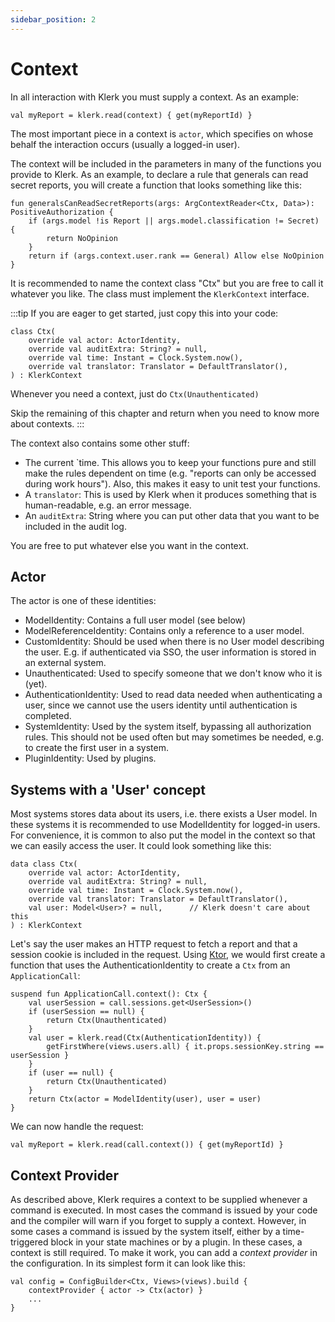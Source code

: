 ```yaml
---
sidebar_position: 2
---
```

# Context

In all interaction with Klerk you must supply a context. As an example:

```
val myReport = klerk.read(context) { get(myReportId) }
```

The most important piece in a context
is `actor`, which specifies on whose behalf the interaction occurs (usually a logged-in user).

The context will be included in the parameters in many of the functions you provide to Klerk. As an
example,
to declare a rule that generals can read secret reports, you will create a function that looks something like this:

```
fun generalsCanReadSecretReports(args: ArgContextReader<Ctx, Data>): PositiveAuthorization {
    if (args.model !is Report || args.model.classification != Secret) {
        return NoOpinion
    }
    return if (args.context.user.rank == General) Allow else NoOpinion
}
```

It is recommended to name the context class "Ctx" but you are free to call it whatever you like. The class must
implement the `KlerkContext` interface.

:::tip
If you are eager to get started, just copy this into your code:
```
class Ctx(
    override val actor: ActorIdentity,
    override val auditExtra: String? = null,
    override val time: Instant = Clock.System.now(),
    override val translator: Translator = DefaultTranslator(),
) : KlerkContext
```
Whenever you need a context, just do `Ctx(Unauthenticated)`

Skip the remaining of this chapter and return when you need to know more about contexts.
:::


The context also contains some other stuff:
* The current `time. This allows you to keep your functions pure and still make the rules
  dependent on time (e.g. "reports can only be accessed during work hours"). Also, this makes it easy to unit test
  your functions.
* A `translator`: This is used by Klerk when it produces something that is human-readable, e.g. an error message.
* An `auditExtra`: String where you can put other data that you want to be included in the audit log.

You are free to put whatever else you want in the context. 

## Actor

The actor is one of these identities:
* ModelIdentity: Contains a full user model (see below)
* ModelReferenceIdentity: Contains only a reference to a user model.
* CustomIdentity: Should be used when there is no User model describing the user. E.g. if authenticated via SSO, the user
information is stored in an external system.
* Unauthenticated: Used to specify someone that we don't know who it is (yet).
* AuthenticationIdentity: Used to read data needed when authenticating a user, since we cannot use the users identity
until authentication is completed.
* SystemIdentity: Used by the system itself, bypassing all authorization rules. This should not be used often but may
sometimes be needed, e.g. to create the first user in a system.
* PluginIdentity: Used by plugins.

## Systems with a 'User' concept
Most systems stores data about its users, i.e. there exists a User model. In these systems
it is recommended to use ModelIdentity for logged-in users. For convenience, it is common to also put the model in the 
context so that we can easily access the user. It could look something like this:

```
data class Ctx(
    override val actor: ActorIdentity,
    override val auditExtra: String? = null,
    override val time: Instant = Clock.System.now(),
    override val translator: Translator = DefaultTranslator(),
    val user: Model<User>? = null,      // Klerk doesn't care about this
) : KlerkContext
```

Let's say the user makes an HTTP request to fetch a report and that a session cookie is 
included in the request. Using [Ktor](https://ktor.io/), we would first create a function that uses the AuthenticationIdentity to create a `Ctx` from an `ApplicationCall`:
```
suspend fun ApplicationCall.context(): Ctx {
    val userSession = call.sessions.get<UserSession>()
    if (userSession == null) {
        return Ctx(Unauthenticated)
    }
    val user = klerk.read(Ctx(AuthenticationIdentity)) {
        getFirstWhere(views.users.all) { it.props.sessionKey.string == userSession }
    }
    if (user == null) {
        return Ctx(Unauthenticated)
    }
    return Ctx(actor = ModelIdentity(user), user = user)
}
```
We can now handle the request:
```
val myReport = klerk.read(call.context()) { get(myReportId) }
```

## Context Provider
As described above, Klerk requires a context to be supplied whenever a command is executed. In most cases the command is
issued by your code and the compiler will warn if you forget to supply a context. However, in some cases a command is
issued by the system itself, either by a time-triggered block in your state machines or by a plugin. In these cases, a
context is still required. To make it work, you can add a _context provider_ in the configuration. In its simplest form
it can look like this:

```
val config = ConfigBuilder<Ctx, Views>(views).build {
    contextProvider { actor -> Ctx(actor) }
    ...
}
```
